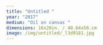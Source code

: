 ```yaml
---
title: "Untitled "
year: "2017"
medium: "Oil on canvas "
dimensions: 16x20in. / 40.64x50.cm
image: /img/untitled/_l3d9181.jpg
---
```





